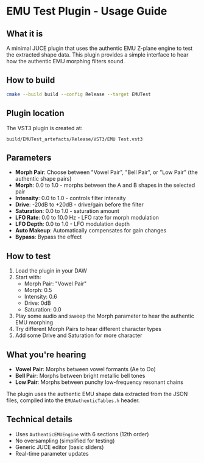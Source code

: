 # EMU Test Plugin - Usage Guide

## What it is
A minimal JUCE plugin that uses the authentic EMU Z-plane engine to test the extracted shape data. This plugin provides a simple interface to hear how the authentic EMU morphing filters sound.

## How to build
```bash
cmake --build build --config Release --target EMUTest
```

## Plugin location
The VST3 plugin is created at:
```
build/EMUTest_artefacts/Release/VST3/EMU Test.vst3
```

## Parameters
- **Morph Pair**: Choose between "Vowel Pair", "Bell Pair", or "Low Pair" (the authentic shape pairs)
- **Morph**: 0.0 to 1.0 - morphs between the A and B shapes in the selected pair
- **Intensity**: 0.0 to 1.0 - controls filter intensity
- **Drive**: -20dB to +20dB - drive/gain before the filter
- **Saturation**: 0.0 to 1.0 - saturation amount
- **LFO Rate**: 0.0 to 10.0 Hz - LFO rate for morph modulation
- **LFO Depth**: 0.0 to 1.0 - LFO modulation depth
- **Auto Makeup**: Automatically compensates for gain changes
- **Bypass**: Bypass the effect

## How to test
1. Load the plugin in your DAW
2. Start with:
   - Morph Pair: "Vowel Pair"
   - Morph: 0.5
   - Intensity: 0.6
   - Drive: 0dB
   - Saturation: 0.0
3. Play some audio and sweep the Morph parameter to hear the authentic EMU morphing
4. Try different Morph Pairs to hear different character types
5. Add some Drive and Saturation for more character

## What you're hearing
- **Vowel Pair**: Morphs between vowel formants (Ae to Oo)
- **Bell Pair**: Morphs between bright metallic bell tones
- **Low Pair**: Morphs between punchy low-frequency resonant chains

The plugin uses the authentic EMU shape data extracted from the JSON files, compiled into the `EMUAuthenticTables.h` header.

## Technical details
- Uses `AuthenticEMUEngine` with 6 sections (12th order)
- No oversampling (simplified for testing)
- Generic JUCE editor (basic sliders)
- Real-time parameter updates
